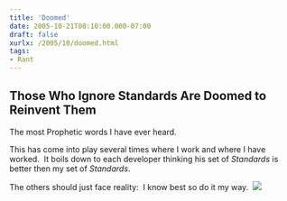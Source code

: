 ```yaml
---
title: 'Doomed'
date: 2005-10-21T08:10:00.000-07:00
draft: false
xurlx: /2005/10/doomed.html
tags: 
- Rant
---
```


Those Who Ignore Standards Are Doomed to Reinvent Them
------------------------------------------------------

The most Prophetic words I have ever heard.

This has come into play several times where I work and where I have worked.  It boils down to each developer thinking his set of _Standards_ is better then my set of _Standards_.

The others should just face reality:  I know best so do it my way.  ![](http://www.myhosting.com/blog/smile1.gif)